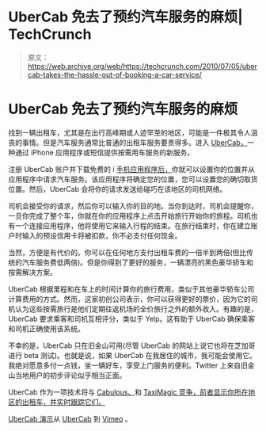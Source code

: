 # UberCab 免去了预约汽车服务的麻烦| TechCrunch

> 原文：<https://web.archive.org/web/https://techcrunch.com/2010/07/05/ubercab-takes-the-hassle-out-of-booking-a-car-service/>

# UberCab 免去了预约汽车服务的麻烦

找到一辆出租车，尤其是在出行高峰期或人迹罕至的地区，可能是一件极其令人沮丧的事情。但是汽车服务通常比普通的出租车服务要贵得多。进入 [UberCab，](https://web.archive.org/web/20230329080826/http://www.ubercab.com/)一种通过 iPhone 应用程序或短信提供按需用车服务的新服务。

注册 UberCab 账户并下载免费的 i [手机应用程序后，](https://web.archive.org/web/20230329080826/http://itunes.apple.com/us/app/ubercab/id368677368?mt=8)你就可以设置你的位置并从应用程序中请求汽车服务。该应用程序将确定您的位置，您可以设置您的确切取货位置。然后，UberCab 会将你的请求发送给碰巧在该地区的司机网络。

司机会接受你的请求，然后你可以输入你的目的地。当你到达时，司机会提醒你，一旦你完成了整个车，你就在你的应用程序上点击开始旅行开始你的旅程。司机也有一个连接应用程序，他将使用它来输入行程的结束。在旅行结束时，你在建立账户时输入的预设信用卡将被扣款，你不必支付任何现金。

当然，方便是有代价的。你可以在任何地方支付出租车费的一倍半到两倍(但比传统的汽车服务费低两倍)。但是你得到了更好的服务，一辆漂亮的黑色豪华轿车和按需解决方案。

UberCab 根据里程和在车上的时间计算你的旅行费用，类似于其他豪华轿车公司计算费用的方式。然而，这家初创公司表示，你可以获得更好的票价，因为它的司机认为这些按需旅行是他们定期往返机场的全价旅行之外的额外收入。有趣的是，UberCab 要求乘客和司机互相评分，类似于 Yelp。这有助于 UberCab 确保乘客和司机正确使用该系统。

不幸的是，UberCab 只在旧金山可用(尽管 UberCab 的网站上说它也将在芝加哥进行 beta 测试)。也就是说，如果 UberCab 在我居住的城市，我可能会使用它。我绝对愿意多付一点钱，坐一辆好车，享受上门服务的便利。Twitter 上来自旧金山当地用户的初步评论似乎相当正面。

UberCab 作为一项技术将与 [Cabulous、](https://web.archive.org/web/20230329080826/http://cabulous.com/)和 [TaxiMagic 竞争，前者显示你所在地区的出租车，并实时跟踪它们。](https://web.archive.org/web/20230329080826/https://techcrunch.com/2009/10/01/taximagic-launches-web-portal-for-online-taxi-booking/)

[UberCab 演示](https://web.archive.org/web/20230329080826/http://vimeo.com/11881615)从 [UberCab](https://web.archive.org/web/20230329080826/http://vimeo.com/ubercab) 到 [Vimeo](https://web.archive.org/web/20230329080826/http://vimeo.com/) 。